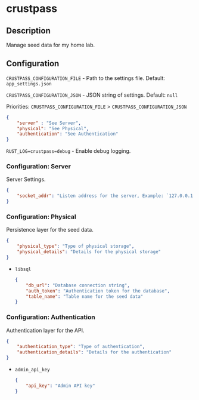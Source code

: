 # crustpass

## Description

Manage seed data for my home lab.

## Configuration

`CRUSTPASS_CONFIGURATION_FILE` - Path to the settings file. Default: `app_settings.json`

`CRUSTPASS_CONFIGURATION_JSON` - JSON string of settings. Default: `null`

Priorities: `CRUSTPASS_CONFIGURATION_FILE` > `CRUSTPASS_CONFIGURATION_JSON`

```json
{
    "server" : "See Server",
    "physical": "See Physical",
    "authentication": "See Authentication"
}
```

`RUST_LOG=crustpass=debug` - Enable debug logging.

### Configuration: Server

Server Settings.

```json
{
    "socket_addr": "Listen address for the server, Example: `127.0.0.1:8080`",
}
```

### Configuration: Physical

Persistence layer for the seed data.

```json
{
    "physical_type": "Type of physical storage",
    "physical_details": "Details for the physical storage"
}
```

- `libsql`

    ```json
    {
        "db_url": "Database connection string",
        "auth_token": "Authentication token for the database",
        "table_name": "Table name for the seed data"
    }
    ```

### Configuration: Authentication

Authentication layer for the API.

```json
{
    "authentication_type": "Type of authentication",
    "authentication_details": "Details for the authentication"
}
```

- `admin_api_key`

    ```json
    {
        "api_key": "Admin API key"
    }
    ```
